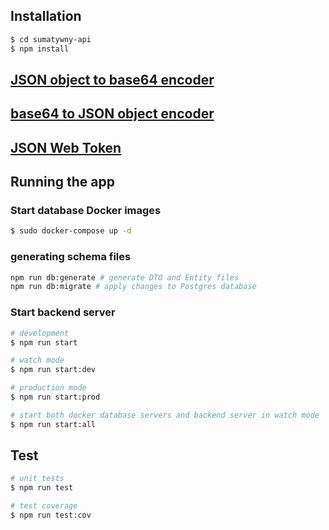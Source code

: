 ## Installation

```bash
$ cd sumatywny-api
$ npm install
```

## [JSON object to base64 encoder](https://codebeautify.org/json-to-base64-converter)
## [base64 to JSON object encoder](https://codebeautify.org/base64-to-json-converter)
## [JSON Web Token](https://jwt.io/)

## Running the app

### Start database Docker images
```bash
$ sudo docker-compose up -d
```

### generating schema files
```bash
npm run db:generate # generate DTO and Entity files
npm run db:migrate # apply changes to Postgres database
```

### Start backend server
```bash
# development
$ npm run start

# watch mode
$ npm run start:dev

# production mode
$ npm run start:prod

# start both docker database servers and backend server in watch mode
$ npm run start:all
```

## Test

```bash
# unit tests
$ npm run test

# test coverage
$ npm run test:cov
```
